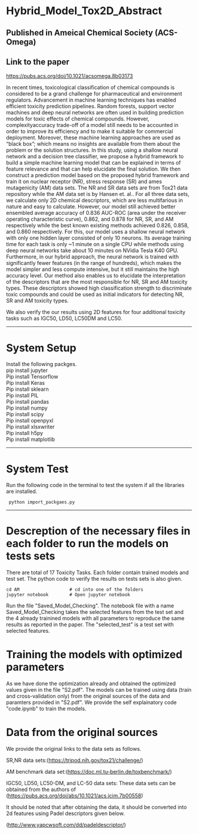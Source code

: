 # Hybrid_Model_Tox2D_Abstract

## Published in Ameical Chemical Society (ACS-Omega)
## Link to the paper
https://pubs.acs.org/doi/10.1021/acsomega.8b03173






In recent times, toxicological classification of chemical compounds is considered to
be a grand challenge for pharmaceutical and environment regulators. Advancement in
machine learning techniques has enabled efficient toxicity prediction pipelines. Random
forests, support vector machines and deep neural networks are often used in building
prediction models for toxic effects of chemical compounds. However, complexityaccuracy
trade-off of a model still needs to be accounted in order to improve its efficiency
and to make it suitable for commercial deployment. Moreover, these machine learning
approaches are used as “black box”; which means no insights are available from them
about the problem or the solution structures. In this study, using a shallow neural
network and a decision tree classifier, we propose a hybrid framework to build a simple
machine learning model that can be explained in terms of feature relevance and that
can help elucidate the final solution. We then construct a prediction model based on
the proposed hybrid framework and train it on nuclear receptor (NR), stress response
(SR) and ames mutagenicity (AM) data sets. 
The NR and SR data sets are from Tox21 data repository while the AM data set is by 
Hansen et. al.. For all three data sets, we
calculate only 2D chemical descriptors, which are less multifarious in nature and easy to
calculate. However, our model still achieved better ensembled average accuracy of 0.836
AUC-ROC (area under the receiver operating characteristic curve), 0.862, and 0.878 for
NR, SR, and AM respectively while the best known existing methods achieved 0.826,
0.858, and 0.860 respectively. For this, our model uses a shallow neural network with
only one hidden layer consisted of only 10 neurons. Its average training time for each
task is only ~1 minute on a single CPU while methods using deep neural networks take
about 10 minutes on NVidia Tesla K40 GPU. Furthermore, in our hybrid approach, the
neural network is trained with significantly fewer features (in the range of hundreds),
which makes the model simpler and less compute intensive, but it still maintains the
high accuracy level. Our method also enables us to elucidate the interpretation of the
descriptors that are the most responsible for NR, SR and AM toxicity types. These
descriptors showed high classification strength to discriminate toxic compounds and
could be used as initial indicators for detecting NR, SR and AM toxicity types.

We also verify the our results using 2D features for four additional toxicity tasks such as
IGC50, LD50, LC50DM and LC50.

-----------------------------------------------------------------------------------------

# System Setup
Install the following packges.<br/>
      pip install jupyter<br/>
      Pip install Tensorflow<br/>
      Pip install Keras<br/>
      Pip install sklearn<br/>
      Pip install PIL<br/>
      Pip install pandas<br/>
      Pip install numpy<br/>
      Pip install scipy<br/>
      Pip install openpyxl<br/>
      Pip install xlsxwriter<br/>
      Pip install h5py<br/>
      Pip install matplotlib<br/>
 

-----------------------------------------------------------------------------------------

# System Test
 Run the following code in the terminal to test the system if all the libraries are installed.
 
     python import_packgaes.py
-----------------------------------------------------------------------------------------



# Descreption of the necessary files in each folder to run the models on tests sets
There are total of 17 Toxicity Tasks. Each folder contain trained models and test set. The python code 
to verify the results on tests sets is also given.<br/>

    cd AM                   # cd into one of the folders
    jupyter notebook        # Open jupyter notebook
    
Run the file "Saved_Model_Checking". The notebook file with a name Saved_Model_Checking takes the selected features from the test set and the 4 already trainined models with all parameters to reproduce the same results as reported in the paper. The "selected_test" is a test set with selected features.



# Training the models with optimized parameters

As we have done the optimization already and obtained the optimized values given in the file "S2.pdf". The models can be trained using data (train and cross-validation only) from the original sources of the data and paramters provided in "S2.pdf". We provide the self explainatory code "code.ipynb" to train the models.


# Data from the original sources
We provide the original links to the data sets as follows.


SR,NR data sets:(https://tripod.nih.gov/tox21/challenge/)
  
AM benchmark data set:(https://doc.ml.tu-berlin.de/toxbenchmark/)

IGC50, LD50, LC50-DM, and LC-50 data sets: These data sets can be obtained from the authors of (https://pubs.acs.org/doi/abs/10.1021/acs.jcim.7b00558)


It should be noted that after obtaining the data, it should be converted into 2d features using Padel descriptors given below.

(http://www.yapcwsoft.com/dd/padeldescriptor/)




